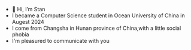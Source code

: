 - 👋 Hi, I’m Stan
- I became a Computer Science student in Ocean University of China in Augest 2024
- I come from  Changsha in Hunan province of China,with a little social phobia
- I'm pleasured to communicate with you
